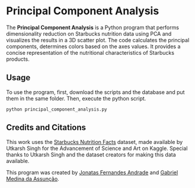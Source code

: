 # Principal Component Analysis

The **Principal Component Analysis** is a Python program that performs dimensionality reduction on Starbucks nutrition data using PCA and visualizes the results in a 3D scatter plot. The code calculates the principal components, determines colors based on the axes values. It provides a concise representation of the nutritional characteristics of Starbucks products.

## Usage
To use the program, first, download the scripts and the database and put them in the same folder. Then, execute the python script.
    
    python principal_component_analysis.py

## Credits and Citations 
This work uses the [Starbucks Nutrition Facts](https://www.kaggle.com/datasets/utkarshx27/starbucks-nutrition) dataset, made available by Utkarsh Singh for the Advancement of Science and Art on Kaggle. Special thanks to Utkarsh Singh and the dataset creators for making this data available.

This program was created by [Jonatas Fernandes Andrade](https://github.com/JFA000) and [Gabriel Medina da Assunção](https://github.com/gabs4841).
